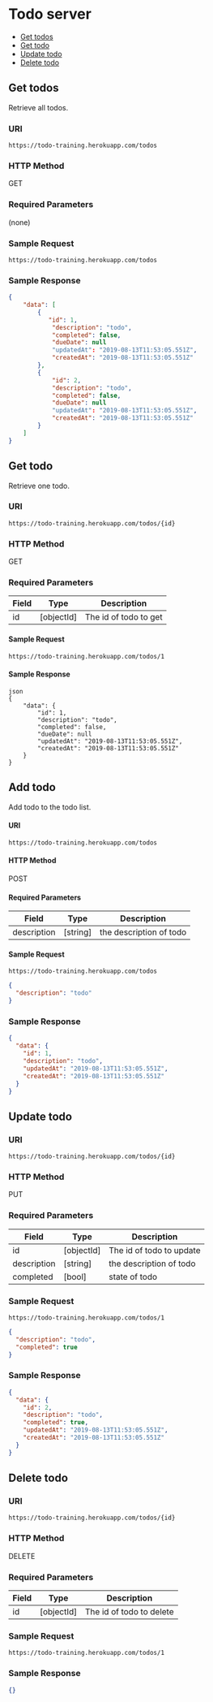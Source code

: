 # Todo server

- [Get todos](https://github.com/Viacheslav-Filipenko/server-todo#get-todos)
- [Get todo](https://github.com/Viacheslav-Filipenko/server-todo#get-todo)
- [Update todo](https://github.com/Viacheslav-Filipenko/server-todo#update-todo)
- [Delete todo](https://github.com/Viacheslav-Filipenko/server-todo#delete-todo)

## Get todos

Retrieve all todos.

### URI

```text
https://todo-training.herokuapp.com/todos
```

### HTTP Method

GET

### Required Parameters

(none)

### Sample Request

```text
https://todo-training.herokuapp.com/todos
```

### Sample Response

```json
{
    "data": [
        {
           "id": 1,
            "description": "todo",
            "completed": false,
            "dueDate": null
            "updatedAt": "2019-08-13T11:53:05.551Z",
            "createdAt": "2019-08-13T11:53:05.551Z"
        },
        {
            "id": 2,
            "description": "todo",
            "completed": false,
            "dueDate": null
            "updatedAt": "2019-08-13T11:53:05.551Z",
            "createdAt": "2019-08-13T11:53:05.551Z"
        }
    ]
}

```

## Get todo

Retrieve one todo.

### URI

```text
https://todo-training.herokuapp.com/todos/{id}
```

### HTTP Method

GET

### Required Parameters

| Field | Type  | Description           |
| ----- | ----- | --------------------- |
| id    | [objectId] | The id of todo to get |

#### Sample Request

```
https://todo-training.herokuapp.com/todos/1
```

#### Sample Response

```
json
{
    "data": {
        "id": 1,
        "description": "todo",
        "completed": false,
        "dueDate": null
        "updatedAt": "2019-08-13T11:53:05.551Z",
        "createdAt": "2019-08-13T11:53:05.551Z"
    }
}

```

## Add todo

Add todo to the todo list.

#### URI

```text
https://todo-training.herokuapp.com/todos
```

#### HTTP Method

POST

#### Required Parameters

| Field       | Type     | Description             |
| ----------- | -------- | ----------------------- |
| description | [string] | the description of todo |

#### Sample Request

```text
https://todo-training.herokuapp.com/todos
```

```json
{
  "description": "todo"
}
```

### Sample Response

```json
{
  "data": {
    "id": 1,
    "description": "todo",
    "updatedAt": "2019-08-13T11:53:05.551Z",
    "createdAt": "2019-08-13T11:53:05.551Z"
  }
}
```

## Update todo

### URI

```text
https://todo-training.herokuapp.com/todos/{id}
```

### HTTP Method

PUT

### Required Parameters

| Field       | Type     | Description              |
| ----------- | -------- | ------------------------ |
| id          | [objectId] | The id of todo to update |
| description | [string] | the description of todo  |
| completed   | [bool]   | state of todo            |

### Sample Request

```text
https://todo-training.herokuapp.com/todos/1
```

```json
{
  "description": "todo",
  "completed": true
}
```

### Sample Response

```json
{
  "data": {
    "id": 2,
    "description": "todo",
    "completed": true,
    "updatedAt": "2019-08-13T11:53:05.551Z",
    "createdAt": "2019-08-13T11:53:05.551Z"
  }
}
```

## Delete todo

### URI

```text
https://todo-training.herokuapp.com/todos/{id}
```

### HTTP Method

DELETE

### Required Parameters

| Field | Type     | Description              |
| ----- | -------- | ------------------------ |
| id    | [objectId] | The id of todo to delete |

### Sample Request

```text
https://todo-training.herokuapp.com/todos/1
```

### Sample Response

```json
{}
```
